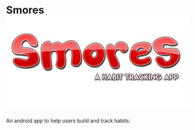 # Smores ![Smores!](/doc/Smoreslogo.png "Smores")
An android app to help users build and track habits.
